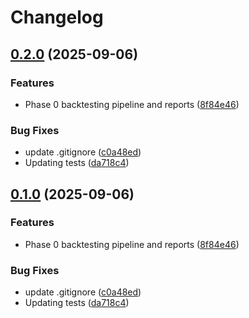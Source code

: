 # Changelog

## [0.2.0](https://github.com/W-Thurston/gridiron-edge/compare/v0.1.0...v0.2.0) (2025-09-06)


### Features

* Phase 0 backtesting pipeline and reports ([8f84e46](https://github.com/W-Thurston/gridiron-edge/commit/8f84e46cc77c5b3efb9bad33a9ab5ba242d7b78e))


### Bug Fixes

* update .gitignore ([c0a48ed](https://github.com/W-Thurston/gridiron-edge/commit/c0a48ed4e84ed40399a9d76da3a077156f2496c9))
* Updating tests ([da718c4](https://github.com/W-Thurston/gridiron-edge/commit/da718c449a223bf118730762207ccea50593d035))

## [0.1.0](https://github.com/W-Thurston/gridiron-edge/compare/v0.0.1...v0.1.0) (2025-09-06)


### Features

* Phase 0 backtesting pipeline and reports ([8f84e46](https://github.com/W-Thurston/gridiron-edge/commit/8f84e46cc77c5b3efb9bad33a9ab5ba242d7b78e))


### Bug Fixes

* update .gitignore ([c0a48ed](https://github.com/W-Thurston/gridiron-edge/commit/c0a48ed4e84ed40399a9d76da3a077156f2496c9))
* Updating tests ([da718c4](https://github.com/W-Thurston/gridiron-edge/commit/da718c449a223bf118730762207ccea50593d035))
